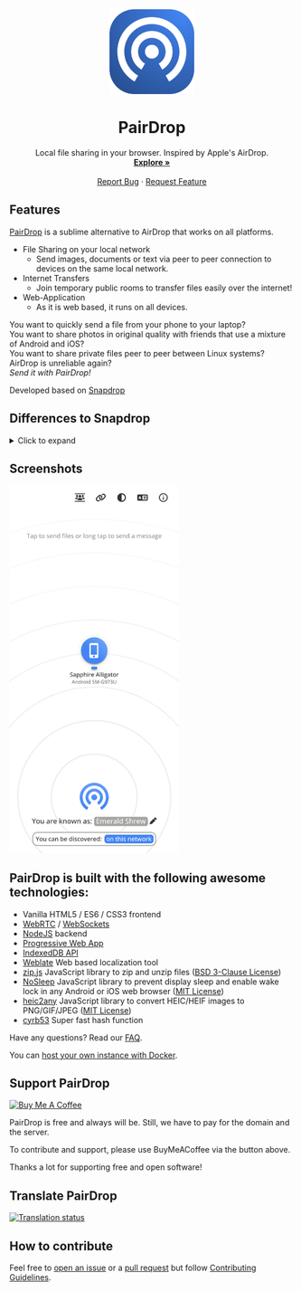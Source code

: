 <div align="center">
  <a href="https://github.com/schlagmichdoch/PairDrop">
    <img src="public/images/android-chrome-512x512.png" alt="Logo"  width="150" height="150">
  </a>
 
  <h1>PairDrop</h1>

  <p>
    Local file sharing in your browser. Inspired by Apple's AirDrop.
    <br />
    <a href="https://pairdrop.net"><strong>Explore  »</strong></a>
    <br />
    <br />
    <a href="https://github.com/schlagmichdoch/PairDrop/issues">Report Bug</a>
    ·
    <a href="https://github.com/schlagmichdoch/PairDrop/issues">Request Feature</a>
  </p>
</div>

## Features
[PairDrop](https://pairdrop.net) is a sublime alternative to AirDrop that works on all platforms.

- File Sharing on your local network
  - Send images, documents or text via peer to peer connection to devices on the same local network.
- Internet Transfers
  - Join temporary public rooms to transfer files easily over the internet!
- Web-Application 
  - As it is web based, it runs on all devices.

You want to quickly send a file from your phone to your laptop?
<br>You want to share photos in original quality with friends that use a mixture of Android and iOS?
<br>You want to share private files peer to peer between Linux systems?
<br>AirDrop is unreliable again?
<br>_Send it with PairDrop!_

Developed based on [Snapdrop](https://github.com/RobinLinus/snapdrop)

## Differences to Snapdrop
<details><summary>Click to expand</summary>

### Paired Devices and Public Rooms - Internet Transfer
* Transfer files over the internet between paired devices or by entering temporary public rooms.
* Connect to devices in complex network environments (public Wi-Fi, company network, Apple Private Relay, VPN etc.).
* Connect to devices on your mobile hotspot.
* Devices outside your local network that are behind a NAT are connected automatically via the PairDrop TURN server.
* Connect to devices on your mobile hotspot.
* You will always discover devices on your local network. Paired devices and devices in the same public room are shown additionally.

#### Persistent Device Pairing
* Pair your devices via a 6-digit code or a QR-Code.
* Paired devices will always find each other via shared secrets independently of their local network. 
* Paired devices are persistent. You find your devices even after reopening PairDrop.
* You can edit and unpair devices easily
* Ideal to always connect easily to your own devices

#### Temporary Public Rooms
* Enter a public room via a 5-letter code or a QR-Code.
* Enter a public room to temporarily connect to devices outside your local network.
* All devices in the same public room see each other mutually.
* Public rooms are temporary. Public rooms are left as soon as PairDrop is closed.
* Ideal to connect easily to others in complex network situations or over the internet.

### [Improved UI for sending/receiving files](https://github.com/RobinLinus/snapdrop/issues/560)
* Files are transferred only after a request is accepted first. On transfer completion files are downloaded automatically if possible.
* Multiple files are downloaded as a ZIP file
* On iOS and Android, in addition to downloading, files can be shared or saved to the gallery via the Share menu.
* Multiple files are transferred at once with an overall progress indicator

### Send Files or Text Directly From Share Menu, Context Menu or CLI
* [Send files directly from context menu on Windows](docs/how-to.md#send-multiple-files-and-directories-directly-from-context-menu-on-windows)
* [Send files directly from context menu on Ubuntu (using Nautilus)](/docs/how-to.md#send-multiple-files-and-directories-directly-from-context-menu-on-ubuntu-using-nautilus)
* [Send files directly from share menu on iOS](docs/how-to.md#send-directly-from-share-menu-on-ios)
* [Send files directly from share menu on Android](docs/how-to.md#send-directly-from-share-menu-on-android)
* [Send files directly via command-line interface](docs/how-to.md#send-directly-via-command-line-interface)

### Other changes
* Change your display name permanently to easily differentiate your devices
* [Paste files/text and choose the recipient afterwords ](https://github.com/RobinLinus/snapdrop/pull/534)
* [Prevent devices from sleeping on file transfer](https://github.com/RobinLinus/snapdrop/pull/413)
* Warn user before PairDrop is closed on file transfer
* Open PairDrop on multiple tabs simultaneously (Thanks [@willstott101](https://github.com/willstott101))
* [Video and Audio preview](https://github.com/RobinLinus/snapdrop/pull/455) (Thanks [@victorwads](https://github.com/victorwads))
* Switch theme back to auto/system after darkmode or lightmode is enabled
* Node-only implementation (Thanks [@Bellisario](https://github.com/Bellisario))
* Automatic restart on error (Thanks [@KaKi87](https://github.com/KaKi87))
* Lots of stability fixes (Thanks [@MWY001](https://github.com/MWY001) [@skiby7](https://github.com/skiby7) and [@willstott101](https://github.com/willstott101))
* To host PairDrop on your local network (e.g. on Raspberry Pi): [All peers connected with private IPs are discoverable by each other](https://github.com/RobinLinus/snapdrop/pull/558)
* When hosting PairDrop yourself you can [set your own STUN/TURN servers](docs/host-your-own.md#specify-stunturn-servers)
* Built-in translations via [Weblate](https://hosted.weblate.org/engage/pairdrop/)
* Airy design (Thanks [@Avieshek](https://linktr.ee/avieshek/))

</details>

## Screenshots
<img src="docs/pairdrop_screenshot_mobile.gif" alt="Gif of Screenshots that show PairDrop in use" style="width: 300px">

## PairDrop is built with the following awesome technologies:
* Vanilla HTML5 / ES6 / CSS3 frontend
* [WebRTC](http://webrtc.org/) / [WebSockets](http://www.websocket.org/)
* [NodeJS](https://nodejs.org/en/) backend
* [Progressive Web App](https://wikipedia.org/wiki/Progressive_Web_App)
* [IndexedDB API](https://developer.mozilla.org/en-US/docs/Web/API/IndexedDB_API)
* [Weblate](https://weblate.org/) Web based localization tool
* [zip.js](https://github.com/gildas-lormeau/zip.js) JavaScript library to zip and unzip files ([BSD 3-Clause License](licenses/BSD_3-Clause-zip-js))
* [NoSleep](https://github.com/richtr/NoSleep.js) JavaScript library to prevent display sleep and enable wake lock in any Android or iOS web browser ([MIT License](licenses/MIT-NoSleep))
* [heic2any](https://github.com/alexcorvi/heic2any) JavaScript library to convert HEIC/HEIF images to PNG/GIF/JPEG ([MIT License](licenses/MIT-heic2any))
* [cyrb53](https://github.com/bryc) Super fast hash function

Have any questions? Read our [FAQ](docs/faq.md).

You can [host your own instance with Docker](docs/host-your-own.md).


## Support PairDrop
<a href="https://www.buymeacoffee.com/pairdrop" target="_blank">
<img src="https://cdn.buymeacoffee.com/buttons/v2/default-yellow.png" alt="Buy Me A Coffee" style="height: 60px !important;width: 217px !important;" >
</a>

PairDrop is free and always will be.
Still, we have to pay for the domain and the server.

To contribute and support, please use BuyMeACoffee via the button above.

Thanks a lot for supporting free and open software!

## Translate PairDrop
<a href="https://hosted.weblate.org/engage/pairdrop/">
<img src="https://hosted.weblate.org/widget/pairdrop/pairdrop-spa/open-graph.png" alt="Translation status" style="width: 300px" />
</a>

## How to contribute

Feel free to [open an issue](https://github.com/schlagmichdoch/pairdrop/issues/new/choose) or a
[pull request](https://github.com/schlagmichdoch/pairdrop/pulls) but follow
[Contributing Guidelines](CONTRIBUTING.md).
